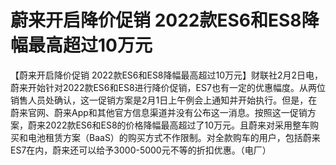 # 蔚来开启降价促销 2022款ES6和ES8降幅最高超过10万元

【蔚来开启降价促销
2022款ES6和ES8降幅最高超过10万元】财联社2月2日电，蔚来开始针对2022款ES6和ES8进行降价促销，ES7也有一定的优惠幅度。从两位销售人员处确认，这一促销方案是2月1日上午例会上通知并开始执行。但是，在蔚来官网、蔚来App和其他官方信息渠道并没有公布这一消息。按照这一促销方案，蔚来2022款ES6和ES8的价格降幅最高超过了10万元。且蔚来对采用整车购买和电池租赁方案（BaaS）的购买方式不作限制。对全款购车的用户，包括蔚来ES7在内，蔚来还可以给予3000-5000元不等的折扣优惠。（电厂）


